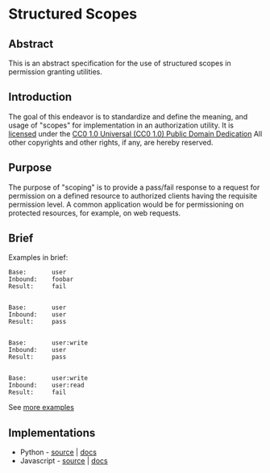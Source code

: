 # Structured Scopes

## Abstract

This is an abstract specification for the use of structured scopes in permission granting utilities.

## Introduction

The goal of this endeavor is to standardize and define the meaning, and usage of "scopes" for implementation in an authorization utility. It is [licensed](https://github.com/ahopkins/structured-scopes/blob/master/LICENSE) under the [CC0 1.0 Universal (CC0 1.0)
Public Domain Dedication](https://creativecommons.org/publicdomain/zero/1.0/) All other copyrights and other rights, if any, are hereby reserved.

## Purpose

The purpose of "scoping" is to provide a pass/fail response to a request for permission on a defined resource to authorized clients having the requisite permission level. A common application would be for permissioning on protected resources, for example, on web requests.

## Brief

Examples in brief:

```
Base:       user
Inbound:    foobar
Result:     fail


Base:       user
Inbound:    user
Result:     pass


Base:       user:write
Inbound:    user
Result:     pass


Base:       user:write
Inbound:    user:read
Result:     fail
```

See [more examples](examples.md)


## Implementations

- Python - [source](https://github.com/ahopkins/sscopes-python) | [docs](implementations.md)
- Javascript - [source](https://github.com/ahopkins/sscopes-javascript) | [docs](implementations.md)
